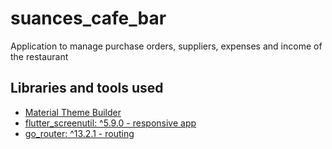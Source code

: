 # suances_cafe_bar

Application to manage purchase orders, suppliers, expenses and income of the restaurant

## Libraries and tools used

- [Material Theme Builder](https://m3.material.io/theme-builder#/custom)
- [flutter_screenutil: ^5.9.0 - responsive app](https://pub.dev/packages/flutter_screenutil)
- [go_router: ^13.2.1 - routing](https://pub.dev/packages/go_router)
